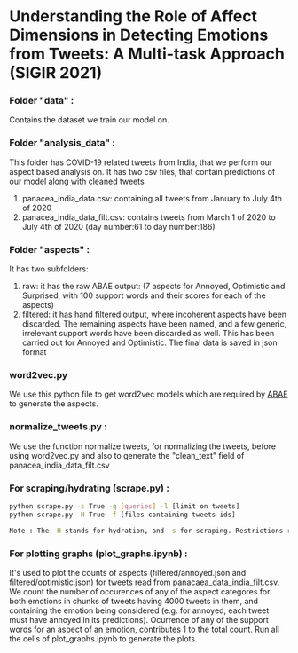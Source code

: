 <!-- ### Setting up:

```bash
pip install -r requirements.txt
``` -->

<!-- ### Preparing dataset:

**add the train, val and test csv files to data/ folder** -->

<!-- ### How to run: -->

# Understanding the Role of Affect Dimensions in Detecting Emotions from Tweets: A Multi-task Approach (SIGIR 2021)

### Folder "data" :
Contains the dataset we train our model on.

### Folder "analysis_data" :
This folder has COVID-19 related tweets from India, that we perform our aspect based analysis on. 
It has two csv files, that contain predictions of our model along with cleaned tweets
1. panacea_india_data.csv: containing all tweets from January to July 4th of 2020
2. panacea_india_data_filt.csv: contains tweets from March 1 of 2020 to July 4th of 2020 (day number:61 to day number:186)

### Folder "aspects" :
It has two subfolders:
1. raw: it has the raw ABAE output: (7 aspects for Annoyed, Optimistic and Surprised, with 100 support words and their scores for each of the aspects)
2. filtered: it has hand filtered output, where incoherent aspects have been discarded. The remaining aspects have been named, and a few generic, irrelevant support words have been discarded as well. This has been carried out for Annoyed and Optimistic. The final data is saved in json format 

### word2vec.py
We use this python file to get word2vec models which are required by [ABAE](https://www.comp.nus.edu.sg/~leews/publications/acl17.pdf) to generate the aspects.

### normalize_tweets.py :
We use the function normalize tweets, for normalizing the tweets, before using word2vec.py and also to generate the "clean_text" field of panacea_india_data_filt.csv

### For scraping/hydrating (scrape.py) :
```bash
python scrape.py -s True -q [queries] -l [limit on tweets]  
python scrape.py -H True -f [files containing tweets ids]

Note : The -H stands for hydration, and -s for scraping. Restrictions related to coordinates, time intervals, can be modified directly in the script.
```

<!-- #### For training :
```bash
python train.py --exp_name (value) --encoder (value) --data_dir (value) --save_dir (value) --lr (value) --batch_size (value) --save_policy (value) --activation (value) --optim (value) --wd (value) --epochs (value) --seed (value) --use_gpu(to use gpu) --use_empath(to use empath) --l2(to use l2 reg.) --use_scheduler(to use sched) --use_dropout(to use dropout)
``` -->

<!-- #### For generating predictions :
```bash
python generate_predictions.py --gpu_id (gpu_id) --model_name (BERT/ROBERTA) --model_path (path to saved model) --output_path (path to save dir) --data (path to dir containing hydrated csv) --use_empath (y/n) --activation (tanh/bce)
``` -->

### For plotting graphs (plot_graphs.ipynb) :
It's used to plot the counts of aspects (filtered/annoyed.json and filtered/optimistic.json) for tweets read from panacaea_data_india_filt.csv.
We count the number of occurences of any of the aspect categores for both emotions in chunks of tweets having 4000 tweets in them, and containing the emotion being considered (e.g. for annoyed, each tweet must have annoyed in its predictions). Ocurrence of any of the support words for an aspect of an emotion, contributes 1 to the total count. 
Run all the cells of plot_graphs.ipynb to generate the plots.

<!-- ### Saving scheme:
- final_test=false, stores best validation epoch
- final_test=true, stores test result after training on best validation hp.json -->
